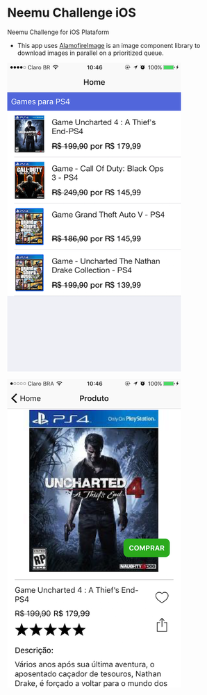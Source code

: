 # Neemu Challenge iOS
Neemu Challenge for iOS Plataform

+ This app uses [AlamofireImage](https://github.com/Alamofire/AlamofireImage) is an image component library to download images in parallel on a prioritized queue.

![Home](./preview_home.PNG)

![Product](./preview_product.PNG)
